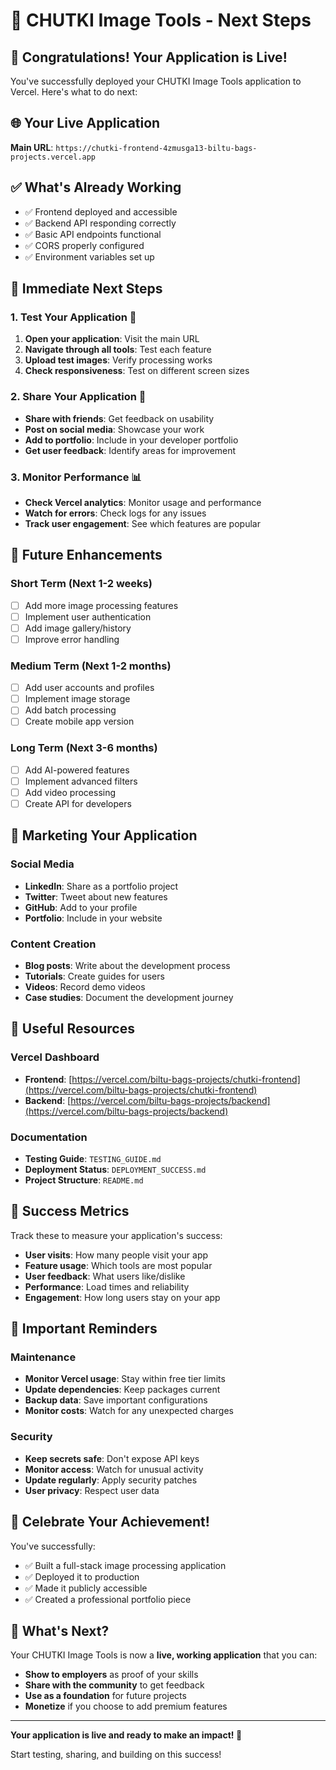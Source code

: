 # 🚀 CHUTKI Image Tools - Next Steps

## 🎉 **Congratulations! Your Application is Live!**

You've successfully deployed your CHUTKI Image Tools application to Vercel. Here's what to do next:

## 🌐 **Your Live Application**

**Main URL**: `https://chutki-frontend-4zmusga13-biltu-bags-projects.vercel.app`

## ✅ **What's Already Working**

- ✅ Frontend deployed and accessible
- ✅ Backend API responding correctly
- ✅ Basic API endpoints functional
- ✅ CORS properly configured
- ✅ Environment variables set up

## 🎯 **Immediate Next Steps**

### **1. Test Your Application** 🧪
1. **Open your application**: Visit the main URL
2. **Navigate through all tools**: Test each feature
3. **Upload test images**: Verify processing works
4. **Check responsiveness**: Test on different screen sizes

### **2. Share Your Application** 📢
- **Share with friends**: Get feedback on usability
- **Post on social media**: Showcase your work
- **Add to portfolio**: Include in your developer portfolio
- **Get user feedback**: Identify areas for improvement

### **3. Monitor Performance** 📊
- **Check Vercel analytics**: Monitor usage and performance
- **Watch for errors**: Check logs for any issues
- **Track user engagement**: See which features are popular

## 🔧 **Future Enhancements**

### **Short Term (Next 1-2 weeks)**
- [ ] Add more image processing features
- [ ] Implement user authentication
- [ ] Add image gallery/history
- [ ] Improve error handling

### **Medium Term (Next 1-2 months)**
- [ ] Add user accounts and profiles
- [ ] Implement image storage
- [ ] Add batch processing
- [ ] Create mobile app version

### **Long Term (Next 3-6 months)**
- [ ] Add AI-powered features
- [ ] Implement advanced filters
- [ ] Add video processing
- [ ] Create API for developers

## 📱 **Marketing Your Application**

### **Social Media**
- **LinkedIn**: Share as a portfolio project
- **Twitter**: Tweet about new features
- **GitHub**: Add to your profile
- **Portfolio**: Include in your website

### **Content Creation**
- **Blog posts**: Write about the development process
- **Tutorials**: Create guides for users
- **Videos**: Record demo videos
- **Case studies**: Document the development journey

## 🔗 **Useful Resources**

### **Vercel Dashboard**
- **Frontend**: [https://vercel.com/biltu-bags-projects/chutki-frontend](https://vercel.com/biltu-bags-projects/chutki-frontend)
- **Backend**: [https://vercel.com/biltu-bags-projects/backend](https://vercel.com/biltu-bags-projects/backend)

### **Documentation**
- **Testing Guide**: `TESTING_GUIDE.md`
- **Deployment Status**: `DEPLOYMENT_SUCCESS.md`
- **Project Structure**: `README.md`

## 🎯 **Success Metrics**

Track these to measure your application's success:
- **User visits**: How many people visit your app
- **Feature usage**: Which tools are most popular
- **User feedback**: What users like/dislike
- **Performance**: Load times and reliability
- **Engagement**: How long users stay on your app

## 🚨 **Important Reminders**

### **Maintenance**
- **Monitor Vercel usage**: Stay within free tier limits
- **Update dependencies**: Keep packages current
- **Backup data**: Save important configurations
- **Monitor costs**: Watch for any unexpected charges

### **Security**
- **Keep secrets safe**: Don't expose API keys
- **Monitor access**: Watch for unusual activity
- **Update regularly**: Apply security patches
- **User privacy**: Respect user data

## 🎊 **Celebrate Your Achievement!**

You've successfully:
- ✅ Built a full-stack image processing application
- ✅ Deployed it to production
- ✅ Made it publicly accessible
- ✅ Created a professional portfolio piece

## 🔮 **What's Next?**

Your CHUTKI Image Tools is now a **live, working application** that you can:
- **Show to employers** as proof of your skills
- **Share with the community** to get feedback
- **Use as a foundation** for future projects
- **Monetize** if you choose to add premium features

---

**Your application is live and ready to make an impact! 🚀**

Start testing, sharing, and building on this success!
